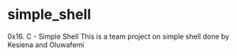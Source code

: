 # simple_shell
0x16. C - Simple Shell
This is a team project on simple shell done by Kesiena and Oluwafemi
